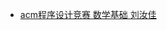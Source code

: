  - [acm程序设计竞赛 数学基础 刘汝佳](https://wenku.baidu.com/view/2ea2ad1aa8114431b90dd8ab.html?sxts=15487402714290)
